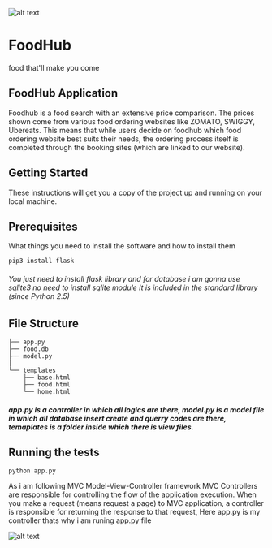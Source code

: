 ![alt text](https://encrypted-tbn0.gstatic.com/images?q=tbn:ANd9GcTOSKgCL02z_NzBLQCUxZuHglfbS7dlPgN9lc-fn8yc5qdm9gt8)

# FoodHub
food that'll make you come

## FoodHub Application

Foodhub is a food search with an extensive price comparison. The prices shown come from various food ordering  websites like ZOMATO, SWIGGY, Ubereats. This means that while users decide on foodhub which food ordering website best suits their needs, the ordering process itself is completed through the booking sites (which are linked to our website).

## Getting Started

These instructions will get you a copy of the project up and running on your local machine.

## Prerequisites

What things you need to install the software and how to install them

``` pip3 install flask ```

###### You just need to install flask library and for database i am gonna use sqlite3 no need to install sqlite module It is included in the standard library (since Python 2.5)

## File Structure

    ├── app.py
    ├── food.db
    ├── model.py
    |
    └── templates
        ├── base.html
        ├── food.html
        └── home.html 

##### app.py is a controller in which all logics are there, model.py is a model file in which all database insert create and querry codes are there, temaplates is a folder inside which there is view files.

## Running the tests

``` python app.py ```

As i am following MVC Model-View-Controller framework MVC Controllers are responsible for controlling the flow of the application execution. When you make a request (means request a page) to MVC application, a controller is responsible for returning the response to that request, Here app.py is my controller thats why i am runing app.py file

![alt text](https://ibb.co/GVmDnRt)
